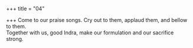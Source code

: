 +++
title = "04"

+++
Come to our praise songs. Cry out to them, applaud them, and bellow  to them.  
Together with us, good Indra, make our formulation and our sacrifice  strong.  